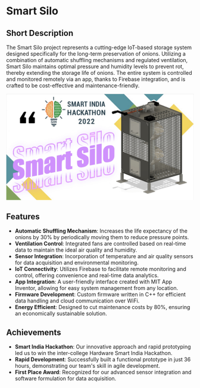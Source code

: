 # Smart Silo

## Short Description

The Smart Silo project represents a cutting-edge IoT-based storage system designed specifically for the long-term preservation of onions. Utilizing a combination of automatic shuffling mechanisms and regulated ventilation, Smart Silo maintains optimal pressure and humidity levels to prevent rot, thereby extending the storage life of onions. The entire system is controlled and monitored remotely via an app, thanks to Firebase integration, and is crafted to be cost-effective and maintenance-friendly.

![Smart Silo System](/Thumbnail.jpg)

## Features

- **Automatic Shuffling Mechanism**: Increases the life expectancy of the onions by 30% by periodically moving them to reduce pressure points.
- **Ventilation Control**: Integrated fans are controlled based on real-time data to maintain the ideal air quality and humidity.
- **Sensor Integration**: Incorporation of temperature and air quality sensors for data acquisition and environmental monitoring.
- **IoT Connectivity**: Utilizes Firebase to facilitate remote monitoring and control, offering convenience and real-time data analytics.
- **App Integration**: A user-friendly interface created with MIT App Inventor, allowing for easy system management from any location.
- **Firmware Development**: Custom firmware written in C++ for efficient data handling and cloud communication over WiFi.
- **Energy Efficient**: Designed to cut maintenance costs by 80%, ensuring an economically sustainable solution.

## Achievements

- **Smart India Hackathon**: Our innovative approach and rapid prototyping led us to win the inter-college Hardware Smart India Hackathon.
- **Rapid Development**: Successfully built a functional prototype in just 36 hours, demonstrating our team's skill in agile development.
- **First Place Award**: Recognized for our advanced sensor integration and software formulation for data acquisition.
